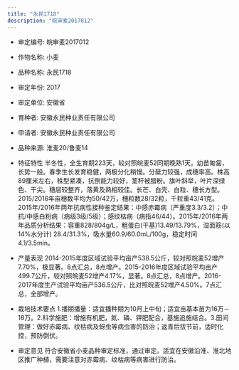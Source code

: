 ```yaml
---
title: "永民1718"
description: "皖审麦2017012"
---
```

* 审定编号:  皖审麦2017012

*  作物名称:  小麦

*  品种名称:  永民1718

*  审定年份:  2017

*  审定单位:  安徽省

* 育种者:  安徽永民种业责任有限公司

*  申请者:  安徽永民种业责任有限公司

*  品种来源:  淮麦20/鲁麦14 

*  特征特性
半冬性，全生育期223天，较对照皖麦52同期晚熟1天。幼苗匍匐，长势一般。春季生长发育稳健，两极分化稍慢。分蘖力较强，成穗率高。株高89厘米左右，株型紧凑，抗倒能力较好，茎秆被腊粉。旗叶斜举，叶片深绿色、干尖。穗层较整齐，落黄及熟相较佳。长芒、白壳、白粒、穗长方型。2015/2016年亩穗数平均为50/42万，穗粒数28/32粒，千粒重43/41克。2015年/2016年两年抗病性接种鉴定结果：中感赤霉病（严重度3.3/3.2）；中抗/中感白粉病（病级3级/5级）；感纹枯病（病指46/44）。2015年/2016年两年品质分析结果：容重828/804g/L，粗蛋白(干基)13.49/13.79%，湿面筋(以14%水分计) 28.4/31.3%，吸水量60.9/60.0mL/100g，稳定时间4.1/3.5min。 

*  产量表现
2014-2015年度区域试验平均亩产538.5公斤，较对照皖麦52增产7.70%，极显著。8点汇总，8点增产。2015-2016年度区域试验平均亩产499.7公斤，较对照皖麦52增产4.17%，显著。8点汇总，8点增产。2016-2017年度生产试验平均亩产536.5公斤，比对照皖麦52增产4.50%。7点汇总，全部增产。 

*  栽培技术要点
1.播期播量：适宜播种期为10月上中旬；适宜亩基本苗为16万－18万。2.科学施肥：增施有机肥，氮、磷、钾肥配合，基施追施结合。3.田间管理：做好赤霉病、纹枯病及蚜虫等病虫害的防治；返青后拔节前，适时化控，预防倒伏。 

*  审定意见
符合安徽省小麦品种审定标准，通过审定。适宜在安徽沿淮、淮北地区推广种植，需要注意对赤霉病、纹枯病等病害进行防治。
